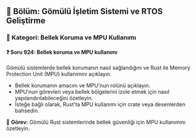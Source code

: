 ## 📘 Bölüm: Gömülü İşletim Sistemi ve RTOS Geliştirme
### 🔹 Kategori: Bellek Koruma ve MPU Kullanımı
#### ❓ Soru 924: Bellek koruma ve MPU kullanımı

Gömülü sistemlerde bellek korumanın nasıl sağlandığını ve Rust ile Memory Protection Unit (MPU) kullanımını açıklayın.

- Bellek korumanın amacını ve MPU'nun rolünü açıklayın.
- MPU'nun görevleri veya bellek bölgelerini izole etmek için nasıl yapılandırılabileceğini özetleyin.
- İsteğe bağlı olarak, Rust'ta MPU kullanımı için crate veya desenlerden bahsedin.

🔧 **Görev:** Gömülü Rust sistemlerinde bellek güvenliği için MPU kullanımını özetleyin.
